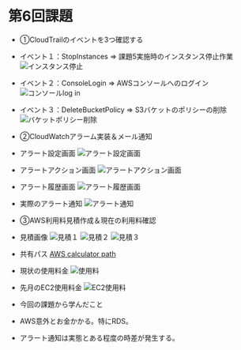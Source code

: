 # 第6回課題

- ①CloudTrailのイベントを3つ確認する

- イベント１：StopInstances ⇒ 課題5実施時のインスタンス停止作業
![インスタンス停止](image/06_event1_stopinstance.PNG)

- イベント２：ConsoleLogin ⇒ AWSコンソールへのログイン
![コンソールlog in](image/06_event2_consolelogin.PNG)

- イベント３：DeleteBucketPolicy ⇒ S3バケットのポリシーの削除
![バケットポリシー削除](image/06_event3_deletepolicy.PNG)


- ②CloudWatchアラーム実装＆メール通知

- アラート設定画面
![アラート設定画面](image/06_alarts_info.PNG)

- アラートアクション画面
![アラートアクション画面](image/06_alarts_action.PNG)

- アラート履歴画面
![アラート履歴画面](image/06_alarts_logs.PNG)

- 実際のアラート通知
![アラート通知](image/06_alarts_mail.jpg)

- ③AWS利用料見積作成＆現在の利用料確認

- 見積画像
![見積１](image/06_AWS_calculator_1.jpg)
![見積２](image/06_AWS_calculator_2.jpg)
![見積３](image/06_AWS_calculator_3.jpg)

- 共有パス
[AWS calculator path](https://calculator.aws/#/estimate?id=897620030675032cd874dda65e2610fccb30a865)


- 現状の使用料金
![使用料](image/06_billings_now.PNG)

- 先月のEC2使用料金
![EC2使用料](image/06_billings_EC2.PNG)

- 今回の課題から学んだこと
- AWS意外とお金かかる。特にRDS。
- アラート通知は実態とある程度の時差が発生する。